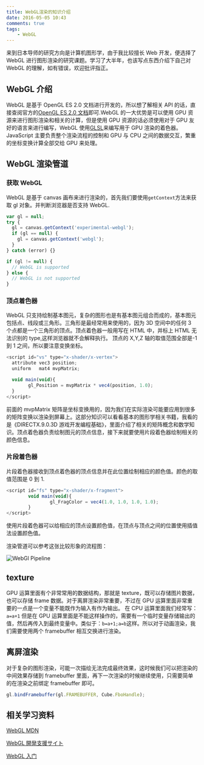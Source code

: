 ```yaml
---
title: WebGL渲染的知识介绍
date: 2016-05-05 10:43
comments: true
tags:
	- WebGL
---
```


来到日本导师的研究方向是计算机图形学，由于我比较擅长 Web 开发，便选择了 WebGL 进行图形渲染的研究课题。学习了大半年，也该写点东西介绍下自己对 WebGL 的理解，如有错误，欢迎批评指正。

## WebGL 介绍

WebGL 是基于 OpenGL ES 2.0 文档进行开发的，所以想了解相关 API 的话，直接查阅官方的[OpenGL ES 2.0 文档](https://www.khronos.org/registry/gles/specs/2.0/es_full_spec_2.0.25.pdf)即可.WebGL 的一大优势是可以使用 GPU 资源来进行图形渲染和相关的计算，但是使用 GPU 资源的话必须使用对于 GPU 友好的语言来进行编写，WebGL 使用[GLSL](https://en.wikipedia.org/wiki/OpenGL_Shading_Language)来编写用于 GPU 渲染的着色器。
JavaScript 主要负责整个渲染流程的控制和 GPU 与 CPU 之间的数据交互，繁重的坐标变换计算全部交给 GPU 来处理。

## WebGL 渲染管道

### 获取 WebGL

WebGL 是基于 canvas 画布来进行渲染的，首先我们要使用`getContext`方法来获取 gl 对象。并判断浏览器是否支持 WebGL.

```js
var gl = null;
try {
  gl = canvas.getContext('experimental-webgl');
  if (gl == null) {
    gl = canvas.getContext('webgl');
  }
} catch (error) {}

if (gl != null) {
  // WebGL is supported
} else {
  // WebGL is not supported
}
```

### 顶点着色器

WebGL 只支持绘制基本图元，复杂的图形也是有基本图元组合而成的，基本图元包括点、线段或三角形。三角形是最经常用来使用的，因为 3D 空间中的任何 3 个点都是一个三角形的顶点。顶点着色器一般用写在 HTML 中，并标上 HTML 无法识别的 type,这样浏览器就不会解释执行。
顶点的 X,Y,Z 轴的取值范围全部是-1 到 1 之间，所以要注意变换坐标。

```js
<script id="vs" type="x-shader/x-vertex">
  attribute vec3 position;
  uniform   mat4 mvpMatrix;

  void main(void){
  		gl_Position = mvpMatrix * vec4(position, 1.0);
  }
</script>
```

前面的 mvpMatrix 矩阵是坐标变换用的，因为我们在实际渲染可能要应用到很多的矩阵变换以渲染到屏幕上。这部分知识可以看看基本的图形学相关书籍，我看的是《DIRECTX.9.0.3D 游戏开发编程基础》，里面介绍了相关的矩阵概念和数学知识。顶点着色器负责绘制图元的顶点信息，接下来就要使用片段着色器绘制相关的颜色信息。

### 片段着色器

片段着色器接收到顶点着色器的顶点信息并在此位置绘制相应的颜色值。颜色的取值范围是 0 到 1.

```js
<script id="fs" type="x-shader/x-fragment">
		void main(void){
				gl_FragColor = vec4(1.0, 1.0, 1.0, 1.0);
		}
</script>
```

使用片段着色器可以给相应的顶点设置颜色值，在顶点与顶点之间的位置使用插值法设置颜色值。

渲染管道可以参考这张比较形象的流程图：

![WebGl Pipeline](http://www.tutorialspoint.com/webgl/images/webgl_graphics_pipeline.jpg)

## texture

GPU 运算里面有个非常常用的数据结构，那就是 texture，既可以存储图片数据，也可以存储 frame 数据。对于离屏渲染非常重要，不过在 GPU 运算里面非常重要的一点是一个变量不能既作为输入有作为输出。
在 CPU 运算里面我们经常写： `a=a+1` 但是在 GPU 运算里面是不能这样操作的，需要有一个临时变量存储输出的值，然后再传入到最终变量中。类似于：`b=a+1;a=b`这样。所以对于动画渲染，我们需要使用两个 framebuffer
相互交换进行渲染。

## 离屏渲染

对于复杂的图形渲染，可能一次描绘无法完成最终效果，这时候我们可以把渲染的中间效果存储到 framebuffer 里面，再下一次渲染的时候继续使用，只需要简单的在渲染之前绑定 framebuffer 即可。

```js
gl.bindFramebuffer(gl.FRAMEBUFFER, Cube.FboHandle);
```

## 相关学习资料

[WebGL MDN](https://developer.mozilla.org/en-US/docs/Web/API/WebGL_API)

[WebGL 開発支援サイト](https://wgld.org/)

[WebGL 入门](http://blog.csdn.net/column/details/webgl.html)
